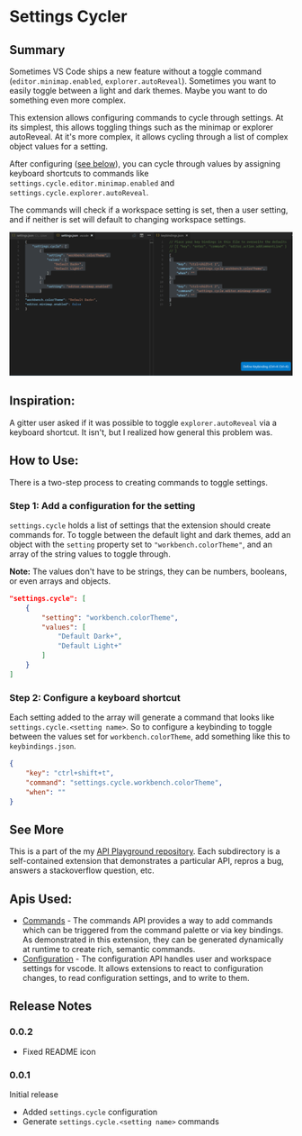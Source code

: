 # Settings Cycler

## Summary
Sometimes VS Code ships a new feature without a toggle command (`editor.minimap.enabled`, `explorer.autoReveal`). Sometimes you want to easily toggle between a light and dark themes. Maybe you want to do something even more complex.

This extension allows configuring commands to cycle through settings. At its simplest, this allows toggling things such as the minimap or explorer autoReveal. At it's more complex, it allows cycling through a list of complex object values for a setting.

After configuring ([see below](#how-to-use)), you can cycle through values by assigning keyboard shortcuts to commands like `settings.cycle.editor.minimap.enabled` and `settings.cycle.explorer.autoReveal`.

The commands will check if a workspace setting is set, then a user setting, and if neither is set will default to changing workspace settings.

![Demo](images/demo.gif)

## Inspiration:
A gitter user asked if it was possible to toggle `explorer.autoReveal` via a keyboard shortcut. It isn't, but I realized how general this problem was.

## How to Use:
There is a two-step process to creating commands to toggle settings.

### Step 1: Add a configuration for the setting
`settings.cycle` holds a list of settings that the extension should create commands for. To toggle between the default light and dark themes, add an object with the `setting` property set to `"workbench.colorTheme"`, and an array of the string values to toggle through.

__Note:__ The values don't have to be strings, they can be numbers, booleans, or even arrays and objects.

```json
"settings.cycle": [
    {
        "setting": "workbench.colorTheme",
        "values": [
            "Default Dark+",
            "Default Light+"
        ]
    }
]
```

### Step 2: Configure a keyboard shortcut

Each setting added to the array will generate a command that looks like `settings.cycle.<setting name>`. So to configure a keybinding to toggle between the values set for `workbench.colorTheme`, add something like this to `keybindings.json`.

```json
{
    "key": "ctrl+shift+t",
    "command": "settings.cycle.workbench.colorTheme",
    "when": ""
}
```

## See More

This is a part of the my [API Playground repository](https://www.github.com/hoovercj/vscode-api-playground). Each subdirectory is a self-contained extension that demonstrates a particular API, repros a bug, answers a stackoverflow question, etc.

## Apis Used:
* [Commands](https://code.visualstudio.com/docs/extensionAPI/vscode-api#_commands) - The commands API provides a way to add commands which can be triggered from the command palette or via key bindings. As demonstrated in this extension, they can be generated dynamically at runtime to create rich, semantic commands.
* [Configuration](https://code.visualstudio.com/docs/extensionAPI/vscode-api#WorkspaceConfiguration) - The configuration API handles user and workspace settings for vscode. It allows extensions to react to configuration changes, to read configuration settings, and to write to them.

## Release Notes

### 0.0.2
* Fixed README icon

### 0.0.1
Initial release
* Added `settings.cycle` configuration
* Generate `settings.cycle.<setting name>` commands